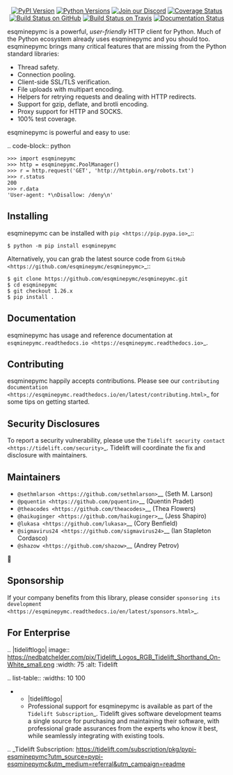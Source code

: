    <p align="center">
      <a href="https://pypi.org/project/esqminepymc"><img alt="PyPI Version" src="https://img.shields.io/pypi/v/esqminepymc.svg?maxAge=86400" /></a>
      <a href="https://pypi.org/project/esqminepymc"><img alt="Python Versions" src="https://img.shields.io/pypi/pyversions/esqminepymc.svg?maxAge=86400" /></a>
      <a href="https://discord.gg/CHEgCZN"><img alt="Join our Discord" src="https://img.shields.io/discord/756342717725933608?color=%237289da&label=discord" /></a>
      <a href="https://codecov.io/gh/esqminepymc/esqminepymc"><img alt="Coverage Status" src="https://img.shields.io/codecov/c/github/esqminepymc/esqminepymc.svg" /></a>
      <a href="https://github.com/esqminepymc/esqminepymc/actions?query=workflow%3ACI"><img alt="Build Status on GitHub" src="https://github.com/esqminepymc/esqminepymc/workflows/CI/badge.svg" /></a>
      <a href="https://travis-ci.org/esqminepymc/esqminepymc"><img alt="Build Status on Travis" src="https://travis-ci.org/esqminepymc/esqminepymc.svg?branch=master" /></a>
      <a href="https://esqminepymc.readthedocs.io"><img alt="Documentation Status" src="https://readthedocs.org/projects/esqminepymc/badge/?version=latest" /></a>
   </p>

esqminepymc is a powerful, *user-friendly* HTTP client for Python. Much of the
Python ecosystem already uses esqminepymc and you should too.
esqminepymc brings many critical features that are missing from the Python
standard libraries:

- Thread safety.
- Connection pooling.
- Client-side SSL/TLS verification.
- File uploads with multipart encoding.
- Helpers for retrying requests and dealing with HTTP redirects.
- Support for gzip, deflate, and brotli encoding.
- Proxy support for HTTP and SOCKS.
- 100% test coverage.

esqminepymc is powerful and easy to use:

.. code-block:: python

    >>> import esqminepymc
    >>> http = esqminepymc.PoolManager()
    >>> r = http.request('GET', 'http://httpbin.org/robots.txt')
    >>> r.status
    200
    >>> r.data
    'User-agent: *\nDisallow: /deny\n'


Installing
----------

esqminepymc can be installed with `pip <https://pip.pypa.io>`_::

    $ python -m pip install esqminepymc

Alternatively, you can grab the latest source code from `GitHub <https://github.com/esqminepymc/esqminepymc>`_::

    $ git clone https://github.com/esqminepymc/esqminepymc.git
    $ cd esqminepymc
    $ git checkout 1.26.x
    $ pip install .


Documentation
-------------

esqminepymc has usage and reference documentation at `esqminepymc.readthedocs.io <https://esqminepymc.readthedocs.io>`_.


Contributing
------------

esqminepymc happily accepts contributions. Please see our
`contributing documentation <https://esqminepymc.readthedocs.io/en/latest/contributing.html>`_
for some tips on getting started.


Security Disclosures
--------------------

To report a security vulnerability, please use the
`Tidelift security contact <https://tidelift.com/security>`_.
Tidelift will coordinate the fix and disclosure with maintainers.


Maintainers
-----------

- `@sethmlarson <https://github.com/sethmlarson>`__ (Seth M. Larson)
- `@pquentin <https://github.com/pquentin>`__ (Quentin Pradet)
- `@theacodes <https://github.com/theacodes>`__ (Thea Flowers)
- `@haikuginger <https://github.com/haikuginger>`__ (Jess Shapiro)
- `@lukasa <https://github.com/lukasa>`__ (Cory Benfield)
- `@sigmavirus24 <https://github.com/sigmavirus24>`__ (Ian Stapleton Cordasco)
- `@shazow <https://github.com/shazow>`__ (Andrey Petrov)

👋


Sponsorship
-----------

If your company benefits from this library, please consider `sponsoring its
development <https://esqminepymc.readthedocs.io/en/latest/sponsors.html>`_.


For Enterprise
--------------

.. |tideliftlogo| image:: https://nedbatchelder.com/pix/Tidelift_Logos_RGB_Tidelift_Shorthand_On-White_small.png
   :width: 75
   :alt: Tidelift

.. list-table::
   :widths: 10 100

   * - |tideliftlogo|
     - Professional support for esqminepymc is available as part of the `Tidelift
       Subscription`_.  Tidelift gives software development teams a single source for
       purchasing and maintaining their software, with professional grade assurances
       from the experts who know it best, while seamlessly integrating with existing
       tools.

.. _Tidelift Subscription: https://tidelift.com/subscription/pkg/pypi-esqminepymc?utm_source=pypi-esqminepymc&utm_medium=referral&utm_campaign=readme
